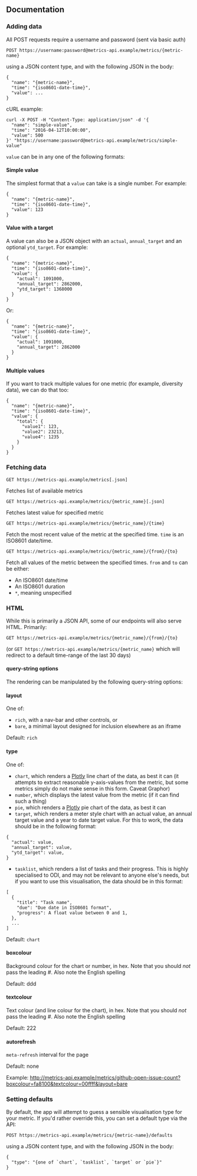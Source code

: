 ## Documentation

### Adding data

All POST requests require a username and password (sent via basic auth)

```
POST https://username:password@metrics-api.example/metrics/{metric-name}
```

using a JSON content type, and with the following JSON in the body:

```
{
  "name": "{metric-name}",
  "time": "{iso8601-date-time}",
  "value": ...
}
```

cURL example:

```
curl -X POST -H "Content-Type: application/json" -d '{
  "name": "simple-value",
  "time": "2016-04-12T10:00:00",
  "value": 500
}' "https://username:password@metrics-api.example/metrics/simple-value"
```

`value` can be in any one of the following formats:

#### Simple value

The simplest format that a `value` can take is a single number. For example:

```
{
  "name": "{metric-name}",
  "time": "{iso8601-date-time}",
  "value": 123
}
```

#### Value with a target

A value can also be a JSON object with an `actual`, `annual_target` and an optional `ytd_target`. For example:

```
{
  "name": "{metric-name}",
  "time": "{iso8601-date-time}",
  "value": {
    "actual": 1091000,
    "annual_target": 2862000,
    "ytd_target": 1368000
  }
}
```

Or:

```
{
  "name": "{metric-name}",
  "time": "{iso8601-date-time}",
  "value": {
    "actual": 1091000,
    "annual_target": 2862000
  }
}
```

#### Multiple values

If you want to track multiple values for one metric (for example, diversity data), we can do that too:

```
{
  "name": "{metric-name}",
  "time": "{iso8601-date-time}",
  "value": {
    "total": {
      "value1": 123,
      "value2": 23213,
      "value4": 1235
    }
  }
}
```

### Fetching data

```
GET https://metrics-api.example/metrics[.json]
```

Fetches list of available metrics

```
GET https://metrics-api.example/metrics/{metric_name}[.json]
```

Fetches latest value for specified metric

```
GET https://metrics-api.example/metrics/{metric_name}/{time}
```

Fetch the most recent value of the metric at the specified time. `time` is an ISO8601 date/time.

```
GET https://metrics-api.example/metrics/{metric_name}/{from}/{to}
```

Fetch all values of the metric between the specified times. `from` and `to` can be either:

 * An ISO8601 date/time
 * An ISO8601 duration
 * `*`, meaning unspecified

### HTML

While this is primarily a JSON API, some of our endpoints will also serve HTML. Primarily:

```
GET https://metrics-api.example/metrics/{metric_name}/{from}/{to}
```

(or `GET https://metrics-api.example/metrics/{metric_name}` which will redirect to a default time-range of the last 30 days)

#### query-string options

The rendering can be manipulated by the following query-string options:

#### layout

One of:

  * `rich`, with a nav-bar and other controls, or
  * `bare`, a minimal layout designed for inclusion elsewhere as an iframe

Default: `rich`

#### type

One of:

  * `chart`, which renders a [Plotly](https://plot.ly/javascript/) line chart of the data, as best it can (it attempts to extract reasonable y-axis-values from the metric, but some metrics simply do not make sense in this form. Caveat Graphor)
  * `number`, which displays the latest value from the metric (if it can find such a thing)
  * `pie`, which renders a [Plotly](https://plot.ly/javascript/) pie chart of the data, as best it can
  * `target`, which renders a meter style chart with an actual value, an annual target value and a year to date target value. For this to work, the data should be in the following format:

  ```
  {
    "actual": value,
    "annual_target": value,
    "ytd_target": value,
  }
  ```
  * `tasklist`, which renders a list of tasks and their progress. This is highly specialised to ODI, and may not be relevant to anyone else's needs, but if you want to use this visualisation, the data should be in this format:
  ```
  [
    {
      "title": "Task name",
      "due": "Due date in ISO8601 format",
      "progress": A float value between 0 and 1,
    },
    ...
  ]
  ```

Default: `chart`

#### boxcolour

Background colour for the chart or number, in hex. Note that you should _not_ pass the leading _#_. Also note the English spelling

Default: ddd

#### textcolour

Text colour (and line colour for the chart), in hex. Note that you should _not_ pass the leading _#_. Also note the English spelling

Default: 222

#### autorefresh

`meta-refresh` interval for the page

Default: none

Example: http://metrics-api.example/metrics/github-open-issue-count?boxcolour=fa8100&textcolour=00ffff&layout=bare

### Setting defaults

By default, the app will attempt to guess a sensible visualisation type for your metric. If you'd rather override this, you can set a default type via the API:

```
POST https://metrics-api.example/metrics/{metric-name}/defaults
```

using a JSON content type, and with the following JSON in the body:

```
{
  "type": "{one of `chart`, `tasklist`, `target` or `pie`}"
}
```
